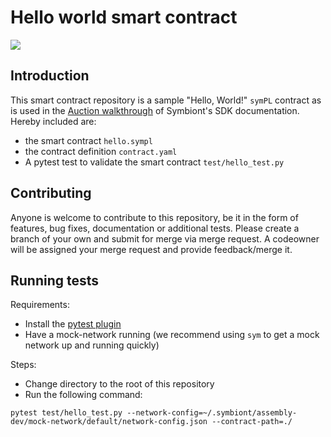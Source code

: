 # Hello world smart contract

<a href="https://iportal.symbiont.io/sdk_docs/docs/intro"><img src="https://img.shields.io/badge/Assembly%20SDK-2.0.0-blue"/></a>

## Introduction

This smart contract repository is a sample "Hello, World!" `symPL` contract as is used in the 
[Auction walkthrough](https://iportal.symbiont.io/sdk_docs/docs/walkthroughs/auctions/auctions/index/index.html) 
of Symbiont's SDK documentation. Hereby included are:
- the smart contract `hello.sympl`
- the contract definition `contract.yaml`
- A pytest test to validate the smart contract `test/hello_test.py`

## Contributing 

Anyone is welcome to contribute to this repository, be it in the form of features, bug fixes, documentation or additional
tests. 
Please create a branch of your own and submit for merge via merge request. A codeowner will be assigned your merge request
and provide feedback/merge it. 

## Running tests

Requirements:
- Install the [pytest plugin](https://iportal.symbiont.io/sdk_docs/docs/testing/index/index.html)
- Have a mock-network running (we recommend using `sym` to get a mock network up and running quickly)

Steps: 
- Change directory to the root of this repository
- Run the following command:
```shell
pytest test/hello_test.py --network-config=~/.symbiont/assembly-dev/mock-network/default/network-config.json --contract-path=./
```

